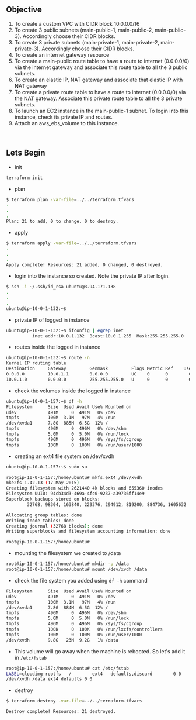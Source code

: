 ## Objective 

1) To create a custom VPC with CIDR block 10.0.0.0/16
2) To create 3 public subnets (main-public-1, main-public-2, main-public-3). Accordingly choose their CIDR blocks.
3) To create 3 private subnets (main-private-1, main-private-2, main-private-3). Accordingly choose their CIDR blocks.
4) To create an internet gateway resource
5) To create a main-public route table to have a route to internet (0.0.0.0/0) via the internet gateway and associate this route table to all the 3 public subnets.
6) To create an elastic IP, NAT gateway and associate that elastic IP with NAT gateway
7) To create a private route table to have a route to internet (0.0.0.0/0) via the NAT gateway. Associate this private route table to all the 3 private subnets.
8) To launch an EC2 instance in the main-public-1 subnet. To login into this instance, check its private IP and routes.
9) Attach an aws_ebs_volume to this instance. 


<br>

## Lets Begin



- init
```bash
terraform init
```

- plan
```bash
$ terraform plan -var-file=../../terraform.tfvars
.
.
.
Plan: 21 to add, 0 to change, 0 to destroy.
```


- apply
```bash
$ terraform apply -var-file=../../terraform.tfvars
.
.
.
Apply complete! Resources: 21 added, 0 changed, 0 destroyed.
```


- login into the instance so created. Note the private IP after login.
```bash
$ ssh -i ~/.ssh/id_rsa ubuntu@3.94.171.138                                                
.
.
.
ubuntu@ip-10-0-1-132:~$
```

- private IP of logged in instance
```bash
ubuntu@ip-10-0-1-132:~$ ifconfig | egrep inet
          inet addr:10.0.1.132  Bcast:10.0.1.255  Mask:255.255.255.0
```

- routes inside the logged in instance
```bash
ubuntu@ip-10-0-1-132:~$ route -n
Kernel IP routing table
Destination     Gateway         Genmask         Flags Metric Ref    Use Iface
0.0.0.0         10.0.1.1        0.0.0.0         UG    0      0        0 eth0
10.0.1.0        0.0.0.0         255.255.255.0   U     0      0        0 eth0
```

- check the volumes inside the logged in instance
```bash
ubuntu@ip-10-0-1-157:~$ df -h
Filesystem      Size  Used Avail Use% Mounted on
udev            491M     0  491M   0% /dev
tmpfs           100M  3.1M   97M   4% /run
/dev/xvda1      7.8G  885M  6.5G  12% /
tmpfs           496M     0  496M   0% /dev/shm
tmpfs           5.0M     0  5.0M   0% /run/lock
tmpfs           496M     0  496M   0% /sys/fs/cgroup
tmpfs           100M     0  100M   0% /run/user/1000
```

- creating an ext4 file system on /dev/xvdh
```bash
ubuntu@ip-10-0-1-157:~$ sudo su

root@ip-10-0-1-157:/home/ubuntu# mkfs.ext4 /dev/xvdh
mke2fs 1.42.13 (17-May-2015)
Creating filesystem with 2621440 4k blocks and 655360 inodes
Filesystem UUID: 94cb34d3-469a-4fc0-9237-a39736ff14e9
Superblock backups stored on blocks: 
        32768, 98304, 163840, 229376, 294912, 819200, 884736, 1605632

Allocating group tables: done                            
Writing inode tables: done                            
Creating journal (32768 blocks): done
Writing superblocks and filesystem accounting information: done 

root@ip-10-0-1-157:/home/ubuntu# 
```

- mounting the filesystem we created to /data
```bash
root@ip-10-0-1-157:/home/ubuntu# mkdir -p /data
root@ip-10-0-1-157:/home/ubuntu# mount /dev/xvdh /data
```

- check the file system you added using `df -h` command
```bash
Filesystem      Size  Used Avail Use% Mounted on
udev            491M     0  491M   0% /dev
tmpfs           100M  3.1M   97M   4% /run
/dev/xvda1      7.8G  884M  6.5G  12% /
tmpfs           496M     0  496M   0% /dev/shm
tmpfs           5.0M     0  5.0M   0% /run/lock
tmpfs           496M     0  496M   0% /sys/fs/cgroup
tmpfs           100K     0  100K   0% /run/lxcfs/controllers
tmpfs           100M     0  100M   0% /run/user/1000
/dev/xvdh       9.8G   23M  9.2G   1% /data
```


- This volume will go away when the machine is rebooted. So let's add it in `/etc/fstab`
```bash
root@ip-10-0-1-157:/home/ubuntu# cat /etc/fstab 
LABEL=cloudimg-rootfs   /        ext4   defaults,discard        0 0
/dev/xvdh /data ext4 defaults 0 0
```

- destroy
```bash
$ terraform destroy -var-file=../../terraform.tfvars

Destroy complete! Resources: 21 destroyed.
```